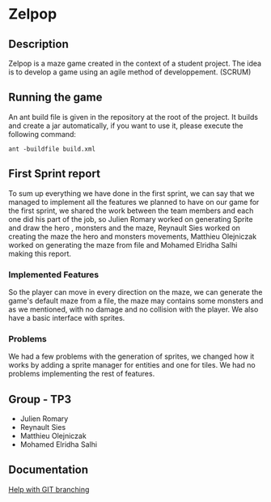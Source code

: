 # Zelpop

## Description

Zelpop is a maze game created in the context of a student project.
The idea is to develop a game using an agile method of developpement. (SCRUM)

## Running the game

An ant build file is given in the repository at the root of the project. 
It builds and create a jar automatically, if you want to use it, please execute the following command:

``` ant -buildfile build.xml ```


## First Sprint report

To sum up everything we have done in the first sprint, we can
say that we managed to implement all the features we planned
to have on our game for the first sprint, we shared the work
between the team members and each one did his part of the job, 
so Julien Romary worked on generating Sprite and draw the hero , 
monsters and the maze, Reynault Sies worked on creating the maze
the hero and monsters movements, Matthieu Olejniczak worked on 
generating the maze from file and Mohamed Elridha Salhi making
this report.


### Implemented Features

So the player can move in every direction on the maze, we can generate
the game's default maze from a file, the maze may contains some 
monsters and as we mentioned, with no damage and no collision
with the player. We also have a basic interface with sprites.


### Problems

We had a few problems with the generation of sprites, we changed how 
it works by adding a sprite manager for entities and one for tiles.
We had no problems implementing the rest of features.

## Group - TP3

- Julien Romary
- Reynault Sies
- Matthieu Olejniczak
- Mohamed Elridha Salhi


## Documentation

[Help with GIT branching](https://nvie.com/posts/a-successful-git-branching-model/)